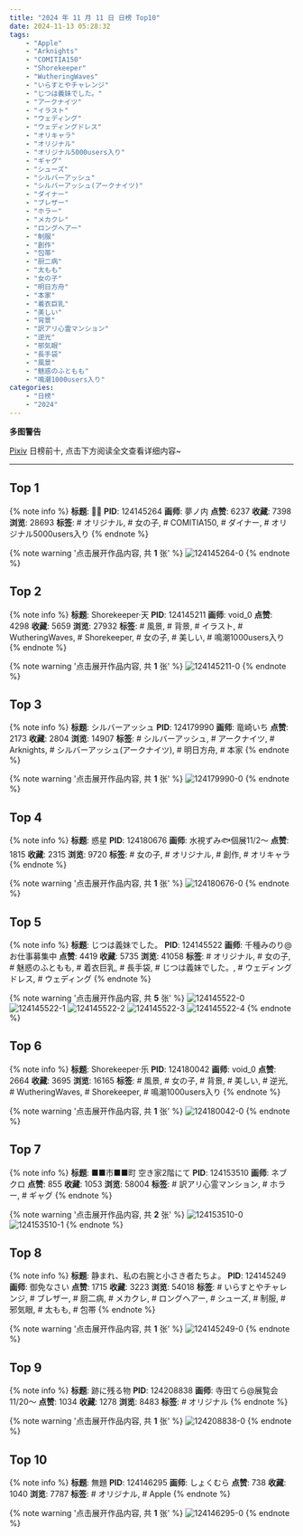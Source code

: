 ```yaml
---
title: "2024 年 11 月 11 日 日榜 Top10"
date: 2024-11-13 05:28:32
tags:
    - "Apple"
    - "Arknights"
    - "COMITIA150"
    - "Shorekeeper"
    - "WutheringWaves"
    - "いらすとやチャレンジ"
    - "じつは義妹でした。"
    - "アークナイツ"
    - "イラスト"
    - "ウェディング"
    - "ウェディングドレス"
    - "オリキャラ"
    - "オリジナル"
    - "オリジナル5000users入り"
    - "ギャグ"
    - "シューズ"
    - "シルバーアッシュ"
    - "シルバーアッシュ(アークナイツ)"
    - "ダイナー"
    - "ブレザー"
    - "ホラー"
    - "メカクレ"
    - "ロングヘアー"
    - "制服"
    - "創作"
    - "包帯"
    - "厨二病"
    - "太もも"
    - "女の子"
    - "明日方舟"
    - "本家"
    - "着衣巨乳"
    - "美しい"
    - "背景"
    - "訳アリ心霊マンション"
    - "逆光"
    - "邪気眼"
    - "長手袋"
    - "風景"
    - "魅惑のふともも"
    - "鳴潮1000users入り"
categories:
    - "日榜"
    - "2024"
---
```


<i class="fa fa-triangle-exclamation"></i>**多图警告**<i class="fa fa-triangle-exclamation"></i>

[Pixiv](https://www.pixiv.net/) 日榜前十, 点击下方阅读全文查看详细内容~

<!-- more -->

---

## Top 1

{% note info %}
**标题**: 🍒🐰
**PID**: 124145264 **画师**: 夢ノ内
**点赞**: 6237 **收藏**: 7398 **浏览**: 28693
**标签**: # オリジナル, # 女の子, # COMITIA150, # ダイナー, # オリジナル5000users入り
{% endnote %}

{% note warning '点击展开作品内容, 共 **1** 张' %}
![124145264-0](https://i.pixiv.re/img-original/img/2024/11/10/00/00/38/124145264_p0.jpg)
{% endnote %}

## Top 2

{% note info %}
**标题**: Shorekeeper·天
**PID**: 124145211 **画师**: void_0
**点赞**: 4298 **收藏**: 5659 **浏览**: 27932
**标签**: # 風景, # 背景, # イラスト, # WutheringWaves, # Shorekeeper, # 女の子, # 美しい, # 鳴潮1000users入り
{% endnote %}

{% note warning '点击展开作品内容, 共 **1** 张' %}
![124145211-0](https://i.pixiv.re/img-original/img/2024/11/10/00/00/27/124145211_p0.jpg)
{% endnote %}

## Top 3

{% note info %}
**标题**: シルバーアッシュ
**PID**: 124179990 **画师**: 竜崎いち
**点赞**: 2173 **收藏**: 2804 **浏览**: 14907
**标签**: # シルバーアッシュ, # アークナイツ, # Arknights, # シルバーアッシュ(アークナイツ), # 明日方舟, # 本家
{% endnote %}

{% note warning '点击展开作品内容, 共 **1** 张' %}
![124179990-0](https://i.pixiv.re/img-original/img/2024/11/11/00/00/31/124179990_p0.jpg)
{% endnote %}

## Top 4

{% note info %}
**标题**: 惑星
**PID**: 124180676 **画师**: 水視ずみ🐟個展11/2〜
**点赞**: 1815 **收藏**: 2315 **浏览**: 9720
**标签**: # 女の子, # オリジナル, # 創作, # オリキャラ
{% endnote %}

{% note warning '点击展开作品内容, 共 **1** 张' %}
![124180676-0](https://i.pixiv.re/img-original/img/2024/11/11/00/07/52/124180676_p0.png)
{% endnote %}

## Top 5

{% note info %}
**标题**: じつは義妹でした。
**PID**: 124145522 **画师**: 千種みのり@お仕事募集中
**点赞**: 4419 **收藏**: 5735 **浏览**: 41058
**标签**: # オリジナル, # 女の子, # 魅惑のふともも, # 着衣巨乳, # 長手袋, # じつは義妹でした。, # ウェディングドレス, # ウェディング
{% endnote %}

{% note warning '点击展开作品内容, 共 **5** 张' %}
![124145522-0](https://i.pixiv.re/img-original/img/2024/11/10/00/02/50/124145522_p0.jpg)
![124145522-1](https://i.pixiv.re/img-original/img/2024/11/10/00/02/50/124145522_p1.jpg)
![124145522-2](https://i.pixiv.re/img-original/img/2024/11/10/00/02/50/124145522_p2.jpg)
![124145522-3](https://i.pixiv.re/img-original/img/2024/11/10/00/02/50/124145522_p3.jpg)
![124145522-4](https://i.pixiv.re/img-original/img/2024/11/10/00/02/50/124145522_p4.jpg)
{% endnote %}

## Top 6

{% note info %}
**标题**: Shorekeeper·乐
**PID**: 124180042 **画师**: void_0
**点赞**: 2664 **收藏**: 3695 **浏览**: 16165
**标签**: # 風景, # 女の子, # 背景, # 美しい, # 逆光, # WutheringWaves, # Shorekeeper, # 鳴潮1000users入り
{% endnote %}

{% note warning '点击展开作品内容, 共 **1** 张' %}
![124180042-0](https://i.pixiv.re/img-original/img/2024/11/11/00/00/41/124180042_p0.jpg)
{% endnote %}

## Top 7

{% note info %}
**标题**: ■■市■■町  空き家2階にて
**PID**: 124153510 **画师**: ネブクロ
**点赞**: 855 **收藏**: 1053 **浏览**: 58004
**标签**: # 訳アリ心霊マンション, # ホラー, # ギャグ
{% endnote %}

{% note warning '点击展开作品内容, 共 **2** 张' %}
![124153510-0](https://i.pixiv.re/img-original/img/2024/11/10/08/03/06/124153510_p0.jpg)
![124153510-1](https://i.pixiv.re/img-original/img/2024/11/10/08/03/06/124153510_p1.jpg)
{% endnote %}

## Top 8

{% note info %}
**标题**: 静まれ、私の右腕と小さき者たちよ。
**PID**: 124145249 **画师**: 御免なさい
**点赞**: 1715 **收藏**: 3223 **浏览**: 54018
**标签**: # いらすとやチャレンジ, # ブレザー, # 厨二病, # メカクレ, # ロングヘアー, # シューズ, # 制服, # 邪気眼, # 太もも, # 包帯
{% endnote %}

{% note warning '点击展开作品内容, 共 **1** 张' %}
![124145249-0](https://i.pixiv.re/img-original/img/2024/11/10/00/00/34/124145249_p0.png)
{% endnote %}

## Top 9

{% note info %}
**标题**: 跡に残る物
**PID**: 124208838 **画师**: 寺田てら@展覧会11/20〜
**点赞**: 1034 **收藏**: 1278 **浏览**: 8483
**标签**: # オリジナル
{% endnote %}

{% note warning '点击展开作品内容, 共 **1** 张' %}
![124208838-0](https://i.pixiv.re/img-original/img/2024/11/11/22/42/35/124208838_p0.jpg)
{% endnote %}

## Top 10

{% note info %}
**标题**: 無題
**PID**: 124146295 **画师**: しょくむら
**点赞**: 738 **收藏**: 1040 **浏览**: 7787
**标签**: # オリジナル, # Apple
{% endnote %}

{% note warning '点击展开作品内容, 共 **1** 张' %}
![124146295-0](https://i.pixiv.re/img-original/img/2024/11/10/00/22/18/124146295_p0.png)
{% endnote %}
